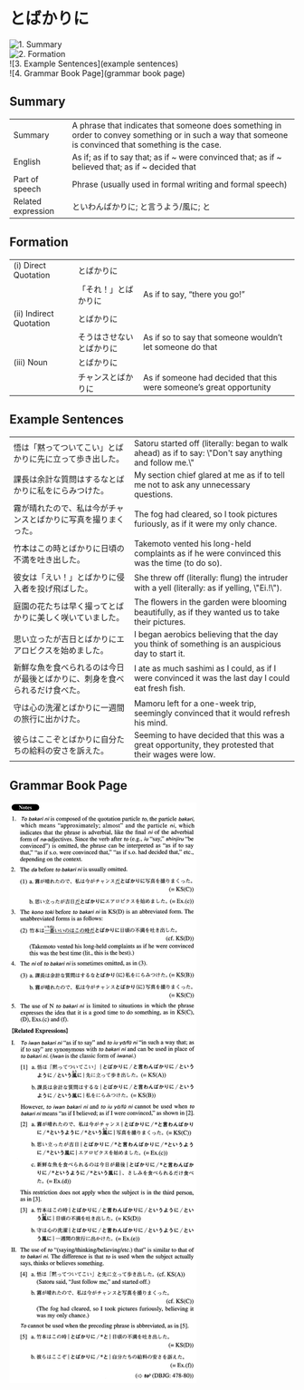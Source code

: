 # とばかりに

![1. Summary](summary)<br>
![2. Formation](formation)<br>
![3. Example Sentences](example sentences)<br>
![4. Grammar Book Page](grammar book page)<br>


## Summary

<table><tr>   <td>Summary</td>   <td>A phrase that indicates that someone does something in order to convey something or in such a way that someone is convinced that something is the case.</td></tr><tr>   <td>English</td>   <td>As if; as if to say that; as if ~ were convinced that; as if ~ believed that; as if ~ decided that</td></tr><tr>   <td>Part of speech</td>   <td>Phrase (usually used in formal writing and formal speech)</td></tr><tr>   <td>Related expression</td>   <td>といわんばかりに; と言うよう/風に; と</td></tr></table>

## Formation

<table class="table"><tbody><tr class="tr head"><td class="td"><span class="numbers">(i)</span> <span class="bold">Direct Quotation</span></td><td class="td"><span class="concept">とばかりに</span></td><td class="td"></td></tr><tr class="tr"><td class="td"></td><td class="td"><span>「それ！」</span><span class="concept">とばかりに</span></td><td class="td"><span>As if to say, “there you go!”</span></td></tr><tr class="tr head"><td class="td"><span class="numbers">(ii)</span> <span class="bold">Indirect Quotation</span></td><td class="td"><span class="concept">とばかりに</span></td><td class="td"></td></tr><tr class="tr"><td class="td"></td><td class="td"><span>そうはさせない</span><span class="concept">とばかりに</span></td><td class="td"><span>As if so to say that someone wouldn’t let someone do that</span></td></tr><tr class="tr head"><td class="td"><span class="numbers">(iii)</span> <span class="bold">Noun</span></td><td class="td"><span class="concept">とばかりに</span></td><td class="td"></td></tr><tr class="tr"><td class="td"></td><td class="td"><span>チャンス</span><span class="concept">とばかりに</span></td><td class="td"><span>As if someone had decided that this were someone’s great opportunity</span></td></tr></tbody></table>

## Example Sentences

<table><tr>   <td>悟は「黙ってついてこい」とばかりに先に立って歩き出した。</td>   <td>Satoru started off (literally: began to walk ahead) as if to say: \"Don't say anything and follow me.\"</td></tr><tr>   <td>課長は余計な質問はするなとばかりに私をにらみつけた。</td>   <td>My section chief glared at me as if to tell me not to ask any unnecessary questions.</td></tr><tr>   <td>霧が晴れたので、私は今がチャンスとばかりに写真を撮りまくった。</td>   <td>The fog had cleared, so I took pictures furiously, as if it were my only chance.</td></tr><tr>   <td>竹本はこの時とばかりに日頃の不満を吐き出した。</td>   <td>Takemoto vented his long-held complaints as if he were convinced this was the time (to do so).</td></tr><tr>   <td>彼女は「えい！」とばかりに侵入者を投げ飛ばした。</td>   <td>She threw off (literally: ﬂung) the intruder with a yell (literally: as if yelling, \"Ei.!\").</td></tr><tr>   <td>庭園の花たちは早く撮ってとばかりに美しく咲いていました。</td>   <td>The ﬂowers in the garden were blooming beautifully, as if they wanted us to take their pictures.</td></tr><tr>   <td>思い立ったが吉日とばかりにエアロビクスを始めました。</td>   <td>I began aerobics believing that the day you think of something is an auspicious day to start it.</td></tr><tr>   <td>新鮮な魚を食べられるのは今日が最後とばかりに、刺身を食べられるだけ食べた。</td>   <td>I ate as much sashimi as I could, as if I were convinced it was the last day I could eat fresh ﬁsh.</td></tr><tr>   <td>守は心の洗濯とばかりに一週間の旅行に出かけた。</td>   <td>Mamoru left for a one-week trip, seemingly convinced that it would refresh his mind.</td></tr><tr>   <td>彼らはここぞとばかりに自分たちの給料の安さを訴えた。</td>   <td>Seeming to have decided that this was a great opportunity, they protested that their wages were low.</td></tr></table>

## Grammar Book Page

![](../img/Advancedとばかりに.png)

